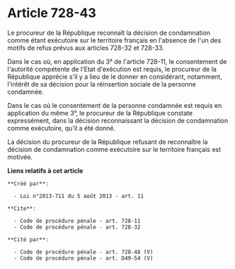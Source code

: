 # Article 728-43

Le procureur de la République reconnaît la décision de condamnation comme étant exécutoire sur le territoire français en
l'absence de l'un des motifs de refus prévus aux articles 728-32 et 728-33. 

Dans le cas où, en application du 3° de l'article 728-11, le consentement de l'autorité compétente de l'Etat d'exécution est
requis, le procureur de la République apprécie s'il y a lieu de le donner en considérant, notamment, l'intérêt de sa décision
pour la réinsertion sociale de la personne condamnée. 

Dans le cas où le consentement de la personne condamnée est requis en application du même 3°, le procureur de la République
constate expressément, dans la décision reconnaissant la décision de condamnation comme exécutoire, qu'il a été donné. 

La décision du procureur de la République refusant de reconnaître la décision de condamnation comme exécutoire sur le
territoire français est motivée.

**Liens relatifs à cet article**

	**Créé par**:

	  - Loi n°2013-711 du 5 août 2013 - art. 11

	**Cite**:

	  - Code de procédure pénale - art. 728-11
	  - Code de procédure pénale - art. 728-32

	**Cité par**:

	  - Code de procédure pénale - art. 728-48 (V)
	  - Code de procédure pénale - art. D49-54 (V)

